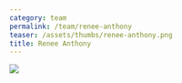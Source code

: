 ```yaml
---
category: team
permalink: /team/renee-anthony
teaser: /assets/thumbs/renee-anthony.png
title: Renee Anthony
---
```


<img src="/assets/img/renee-anthony.png" />
